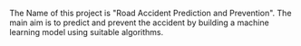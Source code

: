 The Name of this project is "Road Accident Prediction and Prevention". The main aim is to predict and prevent the accident by building a machine learning model using suitable algorithms.

